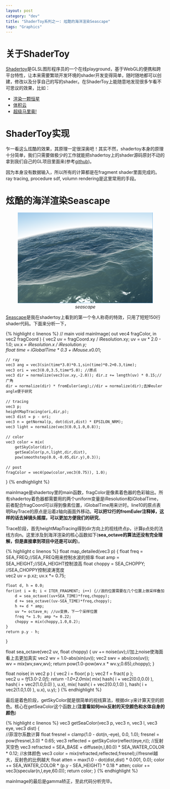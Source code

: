 ```yaml
---
layout: post
category: "dev"
title: "ShaderToy系列之一: 炫酷的海洋渲染Seascape"
tags: "Graphics"
---
```


# 关于ShaderToy

[Shadertoy](https://www.shadertoy.com/)是GLSL图形程序员的一个在线playground，基于WebGL的便携和跨平台特性，让本来需要繁琐开发环境的shader开发变得简单，随时随地都可以创建，修改以及分享自己的写的shader。在ShaderToy上能随意地发现很多乍看不可思议的效果，比如：

* [渲染一颗恒星](https://www.shadertoy.com/view/4dXGR4)
* [体积云](https://www.shadertoy.com/view/Mt3GWs)
* [超级马里奥!](https://www.shadertoy.com/view/Msj3zD)

# ShaderToy实现

乍一看这么炫酷的效果，其原理一定很深奥吧！其实不然，shadertoy本身的原理十分简单，我们只需要做极少的工作就能把shadertoy上的shader源码原封不动的拿到我们自己的GL项目里面来(参考[github](https://github.com/rechardchen/play/blob/master/graphics/shadertoy.h))。

因为本身没有数据输入，所以所有的计算都是在fragment shader里面完成的。ray tracing, procedure sdf, volumn rendering是这里常用的手段。

# 炫酷的海洋渲染Seascape

<p style="text-align: center;">
<img src="/img/seascape.PNG" style="width:85%"/>
<i style="display:block;">seascape</i>
</p>

[Seascape](https://www.shadertoy.com/view/Ms2SD1)是我在shadertoy上看到的第一个令人称奇的特效，只用了短短150行shader代码。下面来分析一下，

{% highlight c linenos %}
// main
void mainImage( out vec4 fragColor, in vec2 fragCoord ) {
    vec2 uv = fragCoord.xy / iResolution.xy;
    uv = uv * 2.0 - 1.0;
    uv.x *= iResolution.x / iResolution.y;    
    float time = iGlobalTime * 0.3 + iMouse.x*0.01;
        
    // ray
    vec3 ang = vec3(sin(time*3.0)*0.1,sin(time)*0.2+0.3,time);    
    vec3 ori = vec3(0.0,3.5,time*5.0); //原点
    vec3 dir = normalize(vec3(uv.xy,-2.0)); dir.z += length(uv) * 0.15;//广角
    dir = normalize(dir) * fromEuler(ang);//dir = normalize(dir);去掉euler angle便于研究
    
    // tracing
    vec3 p;
    heightMapTracing(ori,dir,p);
    vec3 dist = p - ori;
    vec3 n = getNormal(p, dot(dist,dist) * EPSILON_NRM);
    vec3 light = normalize(vec3(0.0,1.0,0.8)); 
             
    // color
    vec3 color = mix(
        getSkyColor(dir),
        getSeaColor(p,n,light,dir,dist),
    	pow(smoothstep(0.0,-0.05,dir.y),0.3));
        
    // post
    fragColor = vec4(pow(color,vec3(0.75)), 1.0);
}
{% endhighlight %}

mainImage是shadertoy里的main函数，fragColor是像素着色器的色彩输出。所有shadertoy着色器都需要用的两个uniform变量是iResolution和iGlobalTime，前者配合fragCoord可以得到像素位置，iGlobalTime用来计时。line10的原点表明RayTrace的原点是沿着z轴向画面外移动。**可以把12行的fromEuler注释掉，这样的话去掉镜头摇摆，可以更加方便我们的研究**。

Trace阶段，首先heightMapTracing得到dir方向上的视线终点p，计算p点处的法线方向n。这里涉及到海洋渲染的核心函数如下(**sea_octave的算法还没有完全理解，但是直接拿到项目中还是可以的**)。

{% highlight c linenos %}
float map_detailed(vec3 p) {
    float freq = SEA_FREQ;//SEA_FREQ用来控制水波的频率
    float amp = SEA_HEIGHT;//SEA_HEIGHT控制浪高
    float choppy = SEA_CHOPPY; //SEA_CHOPPY控制波涛宽度	
    vec2 uv = p.xz; uv.x *= 0.75;
    
    float d, h = 0.0;    
    for(int i = 0; i < ITER_FRAGMENT; i++) {//浪的位置需要在几个位置上做采样叠加
        d = sea_octave((uv+SEA_TIME)*freq,choppy);
        d += sea_octave((uv-SEA_TIME)*freq,choppy);
        h += d * amp;        
        uv *= octave_m; //uv变换，下一个采样位置
        freq *= 1.9; amp *= 0.22;
        choppy = mix(choppy,1.0,0.2);
    }
    return p.y - h;
}

float sea_octave(vec2 uv, float choppy) {
    uv += noise(uv);//加上noise使海面看上去更加真实
    vec2 wv = 1.0-abs(sin(uv));
    vec2 swv = abs(cos(uv));    
    wv = mix(wv,swv,wv);
    return pow(1.0-pow(wv.x * wv.y,0.65),choppy);
}

float noise( in vec2 p ) {
    vec2 i = floor( p );
    vec2 f = fract( p );	
    vec2 u = f*f*(3.0-2.0*f);
    return -1.0+2.0*mix( mix( hash( i + vec2(0.0,0.0) ), 
                     hash( i + vec2(1.0,0.0) ), u.x),
                mix( hash( i + vec2(0.0,1.0) ), 
                     hash( i + vec2(1.0,1.0) ), u.x), u.y);
}
{% endhighlight %}

最后是着色阶段，getSkyColor就是很简单的视线算法，根据dir.y来计算天空的颜色。核心在getSeaColor这个函数上(**注意看如何mix反射的天空颜色和水体自身的颜色**)

{% highlight c linenos %}
vec3 getSeaColor(vec3 p, vec3 n, vec3 l, vec3 eye, vec3 dist) {  
    //菲涅尔系数计算
    float fresnel = clamp(1.0 - dot(n,-eye), 0.0, 1.0);
    fresnel = pow(fresnel,3.0) * 0.65;
    vec3 reflected = getSkyColor(reflect(eye,n));    //反射天空色
    vec3 refracted = SEA_BASE + diffuse(n,l,80.0) * SEA_WATER_COLOR * 0.12;  //水体颜色
    vec3 color = mix(refracted,reflected,fresnel);//fresnel越大，反射色的比例越大
    float atten = max(1.0 - dot(dist,dist) * 0.001, 0.0);
    color += SEA_WATER_COLOR * (p.y - SEA_HEIGHT) * 0.18 * atten;
    color += vec3(specular(n,l,eye,60.0));
    return color;
}
{% endhighlight %}

mainImage的最后是gamma矫正，至此代码分析完毕。
